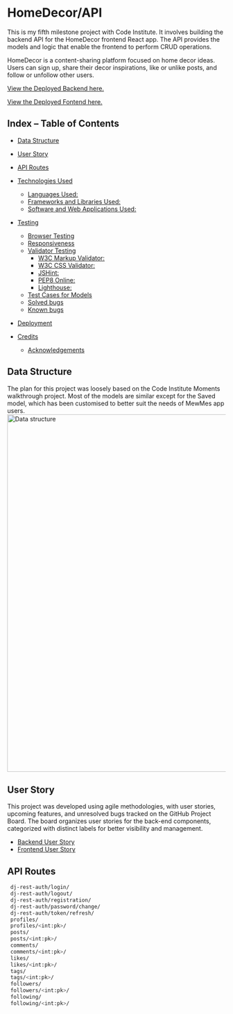 # HomeDecor/API

This is my fifth milestone project with Code Institute. It involves building the backend API for the HomeDecor frontend React app. The API provides the models and logic that enable the frontend to perform CRUD operations.

HomeDecor is a content-sharing platform focused on home decor ideas. Users can sign up, share their decor inspirations, like or unlike posts, and follow or unfollow other users.

[View the Deployed Backend here.](https://fifth-project-b52d7d161462.herokuapp.com/)

[View the Deployed Fontend here.](https://moments-fat-771e386813d1.herokuapp.com/)

## Index – Table of Contents
* [Data Structure](#data-structure)
* [User Story](#user-story)
* [API Routes](#API-routes)

* [Technologies Used](#technologies-used)
  * [Languages Used:](#languages-used)
  * [Frameworks and Libraries Used:](#frameworks-and-libraries-used)
  * [Software and Web Applications Used:](#software-and-web-applications-used)
* [Testing](#testing)
  * [Browser Testing](#browser-testing)
  * [Responsiveness](#responsiveness)
  * [Validator Testing](#validator-testing)
    * [W3C Markup Validator:](#w3c-markup-validator)
    * [W3C CSS Validator:](#w3c-css-validator)
    * [JSHint:](#jshint)
    * [PEP8 Online:](#pep8-online)
    * [Lighthouse:](#lighthouse)
  * [Test Cases for Models](#test-cases-for-models)
  * [Solved bugs](#solved-bugs)
  * [Known bugs](#known-bugs)
* [Deployment](#deployment)
* [Credits](#credits)
  * [Acknowledgements](#acknowledgements)

## Data Structure
The plan for this project was loosely based on the Code Institute Moments walkthrough project.
Most of the models are similar except for the Saved model, which has been customised to better suit the needs of MewMes app users.
<img width="824" alt="Data structure" src="https://github.com/user-attachments/assets/f80b4b04-67df-4849-9868-cfc11eb556ae">

## User Story

This project was developed using agile methodologies, with user stories, upcoming features, and unresolved bugs tracked on the GitHub Project Board. The board organizes user stories for  the back-end components, categorized with distinct labels for better visibility and management.

 * [Backend User Story](https://github.com/users/fh255/projects/8/views/1)
 * [Frontend User Story](https://github.com/users/fh255/projects/10/views/1?layout=board)
  
## API Routes

 ```bash
  dj-rest-auth/login/
  dj-rest-auth/logout/
  dj-rest-auth/registration/
  dj-rest-auth/password/change/
  dj-rest-auth/token/refresh/
  profiles/
  profiles/<int:pk>/
  posts/
  posts/<int:pk>/
  comments/
  comments/<int:pk>/
  likes/
  likes/<int:pk>/
  tags/
  tags/<int:pk>/
  followers/
  followers/<int:pk>/
  following/
  following/<int:pk>/
   ```









